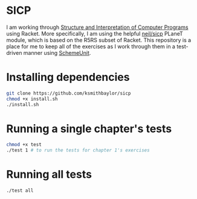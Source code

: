 # SICP
I am working through [Structure and Interpretation of Computer Programs](http://mitpress.mit.edu/sicp/) using Racket. More specifically, I am using the helpful [neil/sicp](http://www.neilvandyke.org/racket-sicp/) PLaneT module, which is based on the R5RS subset of Racket. This repository is a place for me to keep all of the exercises as I work through them in a test-driven manner using [SchemeUnit](http://planet.racket-lang.org/package-source/schematics/schemeunit.plt/3/5/planet-docs/schemeunit/index.html).

# Installing dependencies
```sh
git clone https://github.com/ksmithbaylor/sicp
chmod +x install.sh
./install.sh
```

# Running a single chapter's tests
```sh
chmod +x test
./test 1 # to run the tests for chapter 1's exercises
```

# Running all tests
```sh
./test all
```
